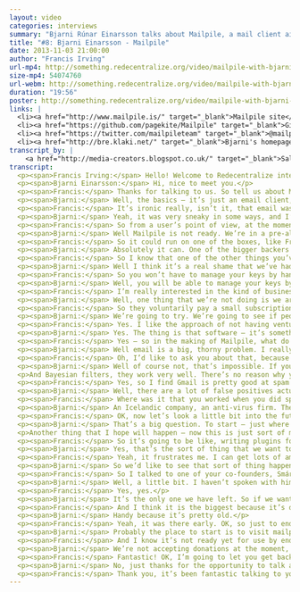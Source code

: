 ```yaml
---
layout: video
categories: interviews
summary: "Bjarni Rúnar Einarsson talks about Mailpile, a mail client aiming to decentralize email again. Will people ever encrypt email? Can we make it cool to code on email again, and beat the central services?"
title: "#8: Bjarni Einarsson - Mailpile"
date: 2013-11-03 21:00:00
author: "Francis Irving"
url-mp4: http://something.redecentralize.org/video/mailpile-with-bjarni-einarsson.mp4
size-mp4: 54074760
url-webm: http://something.redecentralize.org/video/mailpile-with-bjarni-einarsson.webm
duration: "19:56"
poster: http://something.redecentralize.org/video/mailpile-with-bjarni-einarsson.jpg
links: |
  <li><a href="http://www.mailpile.is/" target="_blank">Mailpile site</a></li>
  <li><a href="https://github.com/pagekite/Mailpile" target="_blank">Github repository</a></li>
  <li><a href="https://twitter.com/mailpileteam" target="_blank">@mailpileteam on Twitter</a></li>
  <li><a href="http://bre.klaki.net/" target="_blank">Bjarni's homepage</a></li>
transcript_by: |
    <a href="http://media-creators.blogspot.co.uk/" target="_blank">Sally</a> and <a href="mailto:jan@badrabbit.de" target="_blank">Rabbit</a>
transcript: 
  <p><span>Francis Irving:</span> Hello! Welcome to Redecentralize interview, and today we’ve got Bjarni Einarsson from Mailpile, and he’s an open-source developer based in Iceland. He’s also done PageKite. So hello, how are you?</p>
  <p><span>Bjarni Einarsson:</span> Hi, nice to meet you.</p>
  <p><span>Francis:</span> Thanks for talking to us. So tell us about Mailpile — what is it?</p>
  <p><span>Bjarni:</span> Well, the basics — it’s just an email client, although I hesitate to use the word ‘just’ because it is a very ambitious project. What we’re trying to do is — the motivation behind it is we’re really concerned by how email is becoming increasingly centralised; to a very large degree people are relying on hosted services like Gmail. Gmail is probably the best example, and they actually have the largest market share as well and we believe that that’s just a problem. There are a lot of problems that come from that sort of centralisation. Some of them have to do with the ideals of software freedom and being independent online, and then as we’ve seen in the past few months, there are actual security implications for people who are concerned about that sort of thing, where Edward Snowden revealed a lot of information about how the US Government is pulling people’s data out of Gmail and other centralised cloud services. So people who care about that sort of thing, they’re going to want an alternative, and Mailpile is hoping to be exactly that.</p>
  <p><span>Francis:</span> It’s ironic really, isn’t it, that email was almost one of the great decentralized successes from the early Internet before the web, yet now you look around and see all the open-source hackers using Gmail at conferences and things.</p>
  <p><span>Bjarni:</span> Yeah, it was very sneaky in some ways, and I’m not going to say it was malicious. Gmail is a fantastic product. It works really well, and the fact that it is free — free of charge, not free as in freedom — means that people haven’t really been motivated to replace it. Also for a very long time, and to a large extent still, Google have been the good guys. They’ve been part, they’ve been very active in the open communities and very supportive of the open Internet, so people didn’t feel uncomfortable relying on them and I think that that’s changing a bit. People want their independence back and they want to move off.</p>
  <p><span>Francis:</span> So from a user’s point of view, at the moment what does Mailpile do and what kind of people are using it?</p>
  <p><span>Bjarni:</span> Well Mailpile is not ready. We’re in a pre-alpha state at the moment. The code that we have is a relatively powerful, fast search engine for email, so you can give it a large volume of mail and it will read it for you and index it, and then help you find things very similar to how you can do in Gmail — you can perform searches and get responses back very quickly. On top of that we’re building a user interface, and the user interface is web based, so you access it using your browser. Even if you may be running the software on your laptop or desktop computer, you’ll use your browser to interact with it, and this means that you also have the option of hosting it somewhere else. You can put it on a Raspberry Pi or run VPS, or you know, various places. Wherever a web app can run, you can run Mailpile, and we’re developing that now.</p>
  <p><span>Francis:</span> So it could run on one of the boxes, like FreedomBox or something that plugs into your network.</p>
  <p><span>Bjarni:</span> Absolutely it can. One of the bigger backers — so we raised money for this project on Indiegogo. We had over 3,000 people supporting the project and raised $163,000 on Indiegogo itself, and a bit extra via direct bitcoin donations. One of our bigger backers was Eben Moglen of the FreedomBox foundation because they would really like to use Mailpile and include it in the package that they are putting together.</p>
  <p><span>Francis:</span> So I know that one of the other things you’ve looked at is encryption, and I remember in the 1990s when PGP (pretty good privacy) was like all the buzz, and it never really took off — like a kind of end-to-end based encryption for email. So what is your take on encryption? What is happening there?</p>
  <p><span>Bjarni:</span> Well I think it’s a real shame that we’ve had this technology for so long and it’s not being used and it’s not accessible to people that need it, so we would like to fix that. And we believe that this is largely a user interface problem. Software could do a much better job making it easy to use encryption, easy to understand what it’s doing. And if you think about it, most of the PGP tools that are out there today are in plugins, like a plugin for Thunderbird — Enigmail. It’s good software, but it’s software that’s written for people who know what PGP is. And someone who wants privacy online, they don’t necessarily know what buzz words to look for, they just know that they want their communication to be secure, so we want to approach it from that point of view. We want to say, ‘How can we make people’s communication as secure and private as possible?’ without bothering them with the technical details of how it actually works.</p>
  <p><span>Francis:</span> So you won’t have to manage your keys by hand then, for example?</p>
  <p><span>Bjarni:</span> Well, you will be able to manage your keys by hand, but we feel that the software should do the sensible thing by default. It should know what is a reasonable key length to generate a new key, and it should just do that, it shouldn’t ask you about it. And key management should be integrated into your contact list. When you are looking at your contact list, you should just see which of these people you can communicate with securely and which people you can’t, and it should talk to the key servers behind the scenes without you having to do go and do so manually. There’s a lot of stuff that can be automated and simplified. This is not a trivial task because there are security implications to all of these things, and privacy implications, but we feel that no one has really taken this approach of trying to automate and simplify as much as possible, and make that the first priority, as opposed to strict 100% security being the highest priority. So we’re starting at a different point.</p>
  <p><span>Francis:</span> I’m really interested in the kind of business model for this. So you’ve got big companies, you’ve got Hotmail and Gmail and Yahoo! — massive email providers — and lots of other small ones. What’s your plan for getting the resources, like a business model to be able to scale decentralizing?</p>
  <p><span>Bjarni:</span> Well, one thing that we’re not doing is we are not going to host everyone’s email for them, so we don’t need to go and invest in large data centres and storage capacity and system administration teams; we’re just writing software that people can use. So that reduces our overhead quite a lot. At the moment there’s three of us on the team — two of us are having our salaries paid from the money that we raised on Indiegogo, and the third is having his salary paid by a company that wants to see this happen, so there’s a sponsorship going on there. And we have enough to do this for a full year. We have enough to build the software and bring it to a 1.0 release state, and by that time we hope to have developed further business models. And one of the things we’re looking at is just asking the community to support us directly. So we have, at the moment we have 3,000 people who are willing to put money into the project. We hope that some of them will be willing to do so again to get ongoing updates and developments, and once the software exists and people can use it we are actually just hoping that more people will sign up and say, ‘Yes, we want to support this and make this continue happening.’</p>
  <p><span>Francis:</span> So they voluntarily pay a small subscription.</p>
  <p><span>Bjarni:</span> We’re going to try. We’re going to see if people will go for that. I don’t think it’s been done before, so it’s an experiment, but it’s one we feel really good about.</p>
  <p><span>Francis:</span> Yes. I like the approach of not having venture capitalists to pay back, not having servers, and getting money from the actual users.</p>
  <p><span>Bjarni:</span> Yes. The thing is that software — it’s something that people sometimes forget — that software scales really well. If I write a piece of software, I can distribute a million copies for almost no charge. And if you run the software on your own computer, and you have a very powerful computer in front of you; we don’t need to provide infrastructure for that. So this entire push towards centralisation and moving everything into the cloud, it’s wasting a lot of resources that we have. It makes some things easier because you can have a specialised team running things and handling the upgrades and the administration, but it does mean that someone else has to run a computer and your computer is sitting there doing nothing much. So there’s waste there.</p>
  <p><span>Francis:</span> Yes — so in the making of Mailpile, what do you think the most technically interesting thing is? Tell us about the part of the technology that you find interesting.</p>
  <p><span>Bjarni:</span> Well email is a big, thorny problem. I really enjoyed working on the search engine itself. Brendan, who is our user interface and experience designer, is having a lot of fun just figuring out how to make the UI make sense to people. And we had a lot of talks about how to do the encryption interfaces and things, and there are a lot of interesting problems there to solve. I’m looking forward to getting back into developing spam protection as well. I worked for six years in a company doing anti-spam. And I moved away from that for a while, and we’re going to need that in Mailpile. So I will get my fingers dirty there again, see what’s happening in the open-source world, what tools we can use and how we integrate them.</p>
  <p><span>Francis:</span> Oh, I’d like to ask you about that, because one of the most interesting criticisms that I hear from — actually the smartest people who criticise this decentralization idea often say, ‘Oh, it won’t work because there’ll be spam.’ So do you think it’s possible to. . . so at the moment, like say Facebook — I don’t get any spam on Facebook because they’re really good at ensuring that spam users go away, and there are lots of data scientists analysing it and they have a central identity system, but is it possible with a decentralized communication service to fully get rid of spam but still make sure that everyone does get the messages that they are meant to get?</p>
  <p><span>Bjarni:</span> Well of course not, that’s impossible. If you think about it, it’s really interesting the technical community is very passionate about freedom of speech and network topology, but for some reason people forget all about that when it comes to spam. People are very happy to have centralised censorship tools to filter out their email and throw stuff away based on arbitrary criteria, and I just think that’s really strange, and really unfortunate if you have spam filters locally. If you are running spam filters on your own machine and you are controlling them, you’re training them, and instead of messages getting rejected they are just put in a spam folder where you can find them again. That puts you back in control.</p>
  <p>And Bayesian filters, they work very well. There’s no reason why you can’t get very good spam protection in a decentralized fashion by looking at the contents of the messages, understanding the social graph of who you communicate with and who you don’t communicate with, and taking advantage of that. I think people have gotten lazy. Email hasn’t been cool, it hasn’t been interesting to the technical community for many years, and people sort of forgot about it, but I’m pretty sure we can do better than we did ten years ago, which is the last time there was active development on email in the free-software world.</p>
  <p><span>Francis:</span> Yes, so I find Gmail is pretty good at spam filtering these days, and I don’t get much spam any more. I only have like a bit every other day.</p>
  <p><span>Bjarni:</span> Well, there are a lot of false positives actually. I have to check my spam folder otherwise I miss important messages. If you’re getting a lot of spam, you don’t notice.</p>
  <p><span>Francis:</span> Where was it that you worked when you did spam filtering before — what kind of place?</p>
  <p><span>Bjarni:</span> An Icelandic company, an anti-virus firm. They recently got bought. They were called FRISK Software International. They made the F-Prot anti-virus engine, which dates back to the eighties. So they forayed into anti-virus services online — cloud-based filtering, and they needed an anti-spam component for that as well, so I worked on that.</p>
  <p><span>Francis:</span> OK, now let’s look a little bit into the future. Where do you see Mailpile going? What kind of interesting things will happen to it, and what would the effect be if there was mass takeup?</p>
  <p><span>Bjarni:</span> That’s a big question. To start — just where we are now, we are going to do more development. We hope to have an alpha release that techies and really enthusiastic people can try in January. Next summer we hope to have a 1.0 release which you can actually install. Hopefully we’ll have it well packaged so even a non-technical user can install it just as they would install Firefox or Thunderbird or Chrome or something like that. Then we’ll see, depending on the uptake, because if we succeed in getting a large amount of people to move their email back out of the cloud and onto a local device or a device that’s under their control, then we can start seeing people do encryption more because the. . . encrypting email is sort of fundamentally incompatible with storing your email with a third-party provider in the cloud, because if Gmail wanted to offer PGP encryption they would have to have a copy of the keys, and that kind of defeats the purpose. So we won’t see any progress at all on email encryption until we decentralize email back and start running the software ourselves. So if Mailpile is successful we might see a larger uptake in encryption, and we might see an actual improvement in privacy for people’s email communications. I’m very excited about that.</p>
  <p>Another thing that I hope will happen — now this is just sort of my personal motivation here, is that I would like to see the open source community focus on email more, and I’m hoping that by setting an example and giving people a platform that’s fun to hack on and fun to play with will spur more people to enter into this space, and get more activity. That’s one of the reasons why we are doing Mailpile. It’s written in Python, which is a very accessible programming language. We’re trying to make sure the front end — the JavaScript and the HTML — is done using modern methods that developers like to work with. We’re going to focus on documentation and do all this stuff that lets other people take part in the project, so it’s going to be much bigger than us.</p>
  <p><span>Francis:</span> So it’s going to be like, writing plugins for it will be quite easy?</p>
  <p><span>Bjarni:</span> Yes, that’s the sort of thing that we want to make real easy — to do both plugins, and because it’s a web server it can have an API where other servers or other software can interact with Mailpile in a programmatic way.</p>
  <p><span>Francis:</span> Yeah, it frustrates me. I can get lots of amazing plugins for my browser or apps for my phone, but Gmail — I can just get the few ones in Google labs and that’s it, that’s the choice; even Thunderbird doesn’t have plugins.</p>
  <p><span>Bjarni:</span> So we’d like to see that sort of thing happen for email.</p>
  <p><span>Francis:</span> So I talked to one of your co-founders, Smári [McCarthy], and he mentioned this really interesting idea that email is already a really good identity system, and that it’s like open and it was made on the Internet in the past. And he was talking about how we could see Mailpile bootstrapping other systems, so for example video calls — so you could have a system that used the email identity and the Mailpile client to send mail with a special attachment that meant ‘ring the phone’ and then — is that something you’ve talked about? are thinking of? or?</p>
  <p><span>Bjarni:</span> Well, a little bit. I haven’t spoken with him about specifically that use case, but that is the sort of thing that we envision people doing if they start treating email as an interesting platform for development. And I mean, one of the things that people like you and me are concerned about — people that are concerned about centralisation — is the dominance of Facebook. And if you think about it, the only social network that is bigger than Facebook today is the world of email.</p>
  <p><span>Francis:</span> Yes, yes.</p>
  <p><span>Bjarni:</span> It’s the only one we have left. So if we want to be able to compete with Facebook and leverage network effects, email might be an interesting platform for doing that.</p>
  <p><span>Francis:</span> And I think it is the biggest because it’s decentralized, because it isn’t controlled by one company, so the other companies kind of all back it as well.</p>
  <p><span>Bjarni:</span> Handy because it’s pretty old.</p>
  <p><span>Francis:</span> Yeah, it was there early. OK, so just to end — how can people who are watching help? So is there a GitHub repository, and any particular interesting technical documents that they should read if they are hackers? </p>
  <p><span>Bjarni:</span> Probably the place to start is to visit mailpile.is. That’s our homepage. It doesn’t have much on it. There’s an introduction to the project and team; there’s a blog that we update, you know, every few weeks, and from there there are links to our GitHub repository; there’s a link to our Twitter account if you want to follow us and talk to us on a daily basis. We also have an IRC channel, and again that’s mentioned on our website, so that’s how to find us. Somewhat ironically, we don’t have a mailing list yet. We’ll be using this if people have issues, to communicate about technical things, and the IRC channel for more informal conversations and chat.</p>
  <p><span>Francis:</span> And I know it’s not ready yet for use by end users, but is there a way that end users can contribute financially? to help?</p>
  <p><span>Bjarni:</span> We’re not accepting donations at the moment, but we do plan to open up for that again soon. We’re a small team so we can’t do everything at once, but we will be accepting donations again, and over time once we’ve got more community infrastructure in place we’re going to have — as I was mentioning before — we are going to have this community where people can subscribe and become part of the larger Mailpile community, and they can actually have a vote on which direction we take the project. And we will be asking people to contribute money in order to take part in that way.</p>
  <p><span>Francis:</span> Fantastic! OK, I’m going to let you get back to coding because I want to use it in the new year, so is there anything last you want to say or. . . </p>
  <p><span>Bjarni:</span> No, just thanks for the opportunity to talk about this, and I encourage everyone who’s watching to check out our website and check out our code, either now or in January or next summer.</p>
  <p><span>Francis:</span> Thank you, it’s been fantastic talking to you.</p>
---
```


